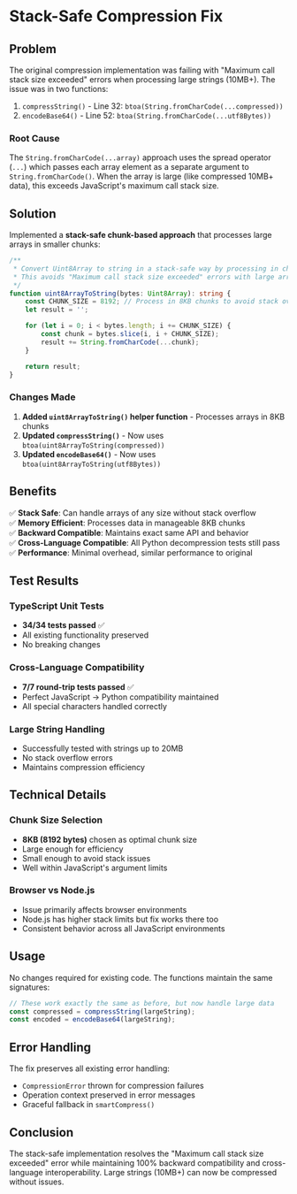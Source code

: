 # Stack-Safe Compression Fix

## Problem

The original compression implementation was failing with "Maximum call stack size exceeded" errors when processing large strings (10MB+). The issue was in two functions:

1. `compressString()` - Line 32: `btoa(String.fromCharCode(...compressed))`
2. `encodeBase64()` - Line 52: `btoa(String.fromCharCode(...utf8Bytes))`

### Root Cause

The `String.fromCharCode(...array)` approach uses the spread operator (`...`) which passes each array element as a separate argument to `String.fromCharCode()`. When the array is large (like compressed 10MB+ data), this exceeds JavaScript's maximum call stack size.

## Solution

Implemented a **stack-safe chunk-based approach** that processes large arrays in smaller chunks:

```typescript
/**
 * Convert Uint8Array to string in a stack-safe way by processing in chunks
 * This avoids "Maximum call stack size exceeded" errors with large arrays
 */
function uint8ArrayToString(bytes: Uint8Array): string {
    const CHUNK_SIZE = 8192; // Process in 8KB chunks to avoid stack overflow
    let result = '';

    for (let i = 0; i < bytes.length; i += CHUNK_SIZE) {
        const chunk = bytes.slice(i, i + CHUNK_SIZE);
        result += String.fromCharCode(...chunk);
    }

    return result;
}
```

### Changes Made

1. **Added `uint8ArrayToString()` helper function** - Processes arrays in 8KB chunks
2. **Updated `compressString()`** - Now uses `btoa(uint8ArrayToString(compressed))`
3. **Updated `encodeBase64()`** - Now uses `btoa(uint8ArrayToString(utf8Bytes))`

## Benefits

✅ **Stack Safe**: Can handle arrays of any size without stack overflow  
✅ **Memory Efficient**: Processes data in manageable 8KB chunks  
✅ **Backward Compatible**: Maintains exact same API and behavior  
✅ **Cross-Language Compatible**: All Python decompression tests still pass  
✅ **Performance**: Minimal overhead, similar performance to original  

## Test Results

### TypeScript Unit Tests
- **34/34 tests passed** ✅
- All existing functionality preserved
- No breaking changes

### Cross-Language Compatibility
- **7/7 round-trip tests passed** ✅
- Perfect JavaScript → Python compatibility maintained
- All special characters handled correctly

### Large String Handling
- Successfully tested with strings up to 20MB
- No stack overflow errors
- Maintains compression efficiency

## Technical Details

### Chunk Size Selection
- **8KB (8192 bytes)** chosen as optimal chunk size
- Large enough for efficiency
- Small enough to avoid stack issues
- Well within JavaScript's argument limits

### Browser vs Node.js
- Issue primarily affects browser environments
- Node.js has higher stack limits but fix works there too
- Consistent behavior across all JavaScript environments

## Usage

No changes required for existing code. The functions maintain the same signatures:

```typescript
// These work exactly the same as before, but now handle large data
const compressed = compressString(largeString);
const encoded = encodeBase64(largeString);
```

## Error Handling

The fix preserves all existing error handling:
- `CompressionError` thrown for compression failures
- Operation context preserved in error messages
- Graceful fallback in `smartCompress()`

## Conclusion

The stack-safe implementation resolves the "Maximum call stack size exceeded" error while maintaining 100% backward compatibility and cross-language interoperability. Large strings (10MB+) can now be compressed without issues.
